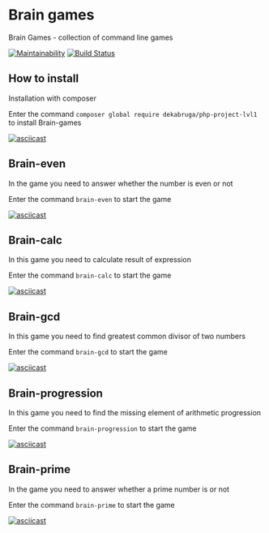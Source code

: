 # Brain games
Brain Games - collection of command line games

[![Maintainability](https://api.codeclimate.com/v1/badges/c06458aaf3263c02b8e5/maintainability)](https://codeclimate.com/github/rentery/php-project-lvl1/maintainability)
[![Build Status](https://travis-ci.com/rentery/php-project-lvl1.svg?branch=master)](https://travis-ci.com/rentery/php-project-lvl1)

## How to install
Installation with composer

Enter the command `composer global require dekabruga/php-project-lvl1` to install Brain-games

[![asciicast](https://asciinema.org/a/DMCGSdsOK5SyvqET1ilK7dhNb.svg)](https://asciinema.org/a/DMCGSdsOK5SyvqET1ilK7dhNb)

## Brain-even
In the game you need to answer whether the number is even or not

Enter the command `brain-even` to start the game

[![asciicast](https://asciinema.org/a/1NRQPygUh5TbXobvIHHHSP1RW.svg)](https://asciinema.org/a/1NRQPygUh5TbXobvIHHHSP1RW)

## Brain-calc
In this game you need to calculate result of expression

Enter the command `brain-calc` to start the game

[![asciicast](https://asciinema.org/a/V2kaykG5reZuNb5Me21QHHAQK.svg)](https://asciinema.org/a/V2kaykG5reZuNb5Me21QHHAQK)

## Brain-gcd
In this game you need to find greatest common divisor of two numbers

Enter the command `brain-gcd` to start the game

[![asciicast](https://asciinema.org/a/YvKHB6Y1V1t9g7nhAKR9c1FR1.svg)](https://asciinema.org/a/YvKHB6Y1V1t9g7nhAKR9c1FR1)

## Brain-progression
In this game you need to find the missing element of arithmetic progression

Enter the command `brain-progression` to start the game

[![asciicast](https://asciinema.org/a/4WPP9F7GFkHd6h5JgN2b0YbCf.svg)](https://asciinema.org/a/4WPP9F7GFkHd6h5JgN2b0YbCf)

## Brain-prime
In the game you need to answer whether a prime number is or not

Enter the command `brain-prime` to start the game

[![asciicast](https://asciinema.org/a/hMGsGcrxHzD5tkybwjeTHr5QE.svg)](https://asciinema.org/a/hMGsGcrxHzD5tkybwjeTHr5QE)